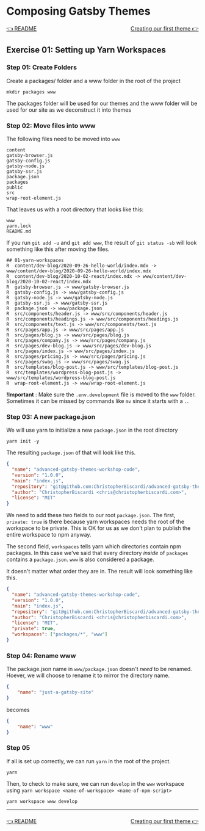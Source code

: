 # Composing Gatsby Themes

<div style="margin-bottom: 20px;">
  <a href="../README.md">👈 README</a>
  <a href="./02-a-marketing-theme.md" style="float: right; text-align: right;">Creating our first theme 👉</a>
</div>

## Exercise 01: Setting up Yarn Workspaces

### Step 01: Create Folders

Create a packages/ folder and a www folder in the root of the project

```shell
mkdir packages www
```

The packages folder will be used for our themes and the www folder will be used for our site as we deconstruct it into themes

### Step 02: Move files into www

The following files need to be moved into `www`

```
content
gatsby-browser.js
gatsby-config.js
gatsby-node.js
gatsby-ssr.js
package.json
packages
public
src
wrap-root-element.js
```

That leaves us with a root directory that looks like this:

```
www
yarn.lock
README.md
```

If you run `git add -u` and `git add www`, the result of `git status -sb` will look something like this after moving the files.

```
## 01-yarn-workspaces
R  content/dev-blog/2020-09-26-hello-world/index.mdx -> www/content/dev-blog/2020-09-26-hello-world/index.mdx
R  content/dev-blog/2020-10-02-react/index.mdx -> www/content/dev-blog/2020-10-02-react/index.mdx
R  gatsby-browser.js -> www/gatsby-browser.js
R  gatsby-config.js -> www/gatsby-config.js
R  gatsby-node.js -> www/gatsby-node.js
R  gatsby-ssr.js -> www/gatsby-ssr.js
R  package.json -> www/package.json
R  src/components/header.js -> www/src/components/header.js
R  src/components/headings.js -> www/src/components/headings.js
R  src/components/text.js -> www/src/components/text.js
R  src/pages/app.js -> www/src/pages/app.js
R  src/pages/blog.js -> www/src/pages/blog.js
R  src/pages/company.js -> www/src/pages/company.js
R  src/pages/dev-blog.js -> www/src/pages/dev-blog.js
R  src/pages/index.js -> www/src/pages/index.js
R  src/pages/pricing.js -> www/src/pages/pricing.js
R  src/pages/swag.js -> www/src/pages/swag.js
R  src/templates/blog-post.js -> www/src/templates/blog-post.js
R  src/templates/wordpress-blog-post.js -> www/src/templates/wordpress-blog-post.js
R  wrap-root-element.js -> www/wrap-root-element.js
```

**!Important** : Make sure the `.env.development` file is moved to the `www` folder. Sometimes it can be missed by commands like `mv` since it starts with a `.`.

### Step 03: A new package.json

We will use yarn to initialize a new `package.json` in the root directory

```
yarn init -y
```

The resulting `package.json` of that will look like this.

```json
{
  "name": "advanced-gatsby-themes-workshop-code",
  "version": "1.0.0",
  "main": "index.js",
  "repository": "git@github.com:ChristopherBiscardi/advanced-gatsby-themes-workshop-code.git",
  "author": "ChristopherBiscardi <chris@christopherbiscardi.com>",
  "license": "MIT"
}
```

We need to add these two fields to our root `package.json`. The first, `private: true` is there because yarn workspaces needs the root of the workspace to be private. This is OK for us as we don't plan to publish the entire workspace to npm anyway.

The second field, `workspaces` tells yarn which directories contain npm packages. In this case we've said that every directory _inside_ of `packages` contains a `package.json`. `www` is also considered a package.

It doesn't matter what order they are in. The result will look something like this.

```json
{
  "name": "advanced-gatsby-themes-workshop-code",
  "version": "1.0.0",
  "main": "index.js",
  "repository": "git@github.com:ChristopherBiscardi/advanced-gatsby-themes-workshop-code.git",
  "author": "ChristopherBiscardi <chris@christopherbiscardi.com>",
  "license": "MIT",
  "private": true,
  "workspaces": ["packages/*", "www"]
}
```

### Step 04: Rename www

The package.json name in `www/package.json` doesn't *need* to be renamed. Hoever, we will choose to rename it to mirror the directory name.

```json
{
    "name": "just-a-gatsby-site"
}
```

becomes

```json
{
    "name": "www"
}
```

### Step 05

If all is set up correctly, we can run `yarn` in the root of the project.

```shell
yarn
```

Then, to check to make sure, we can run `develop` in the `www` workspace using `yarn workspace <name-of-workspace> <name-of-npm-script>`


```shell
yarn workspace www develop
```
---
<div style="margin-top: 20px;">
  <a href="./README.md">👈 README</a>
  <a href="./02-a-marketing-theme.md" style="float: right; text-align: right;">Creating our first theme 👉</a>
</div>